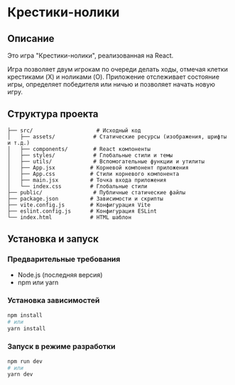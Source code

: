 # Крестики-нолики
## Описание
Это игра "Крестики-нолики", реализованная на React.

Игра позволяет двум игрокам по очереди делать ходы, отмечая клетки крестиками (X) и ноликами (O). Приложение отслеживает состояние игры, определяет победителя или ничью и позволяет начать новую игру.

## Структура проекта
```
├── src/                    # Исходный код
│   ├── assets/            # Статические ресурсы (изображения, шрифты и т.д.)
│   ├── components/        # React компоненты
│   ├── styles/            # Глобальные стили и темы
│   ├── utils/             # Вспомогательные функции и утилиты
│   ├── App.jsx           # Корневой компонент приложения
│   ├── App.css           # Стили корневого компонента
│   ├── main.jsx          # Точка входа приложения
│   └── index.css         # Глобальные стили
├── public/                # Публичные статические файлы
├── package.json          # Зависимости и скрипты
├── vite.config.js        # Конфигурация Vite
├── eslint.config.js      # Конфигурация ESLint
└── index.html            # HTML шаблон
```

## Установка и запуск

### Предварительные требования
- Node.js (последняя версия)
- npm или yarn

### Установка зависимостей
```bash
npm install
# или
yarn install
```

### Запуск в режиме разработки
```bash
npm run dev
# или
yarn dev
```
